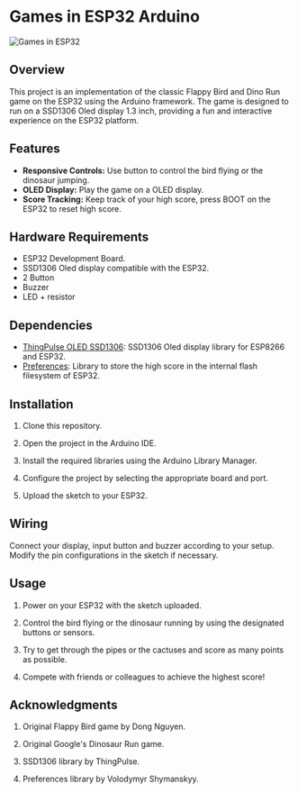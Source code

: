 # Games in ESP32 Arduino

![Games in ESP32](https://github.com/HungHyperX/GamesInESP32-BTLNhung/assets/131465286/536e97e5-35ec-43c5-ac53-97970961aac3)


## Overview

This project is an implementation of the classic Flappy Bird and Dino Run game on the ESP32 using the Arduino framework. The game is designed to run on a SSD1306 Oled display 1.3 inch, providing a fun and interactive experience on the ESP32 platform.


## Features

- **Responsive Controls:** Use button to control the bird flying or the dinosaur jumping.
- **OLED Display:** Play the game on a OLED display.
- **Score Tracking:** Keep track of your high score, press BOOT on the ESP32 to reset high score.

## Hardware Requirements

- ESP32 Development Board.
- SSD1306 Oled display compatible with the ESP32.
- 2 Button
- Buzzer
- LED + resistor

## Dependencies

- [ThingPulse OLED SSD1306](https://github.com/ThingPulse/esp8266-oled-ssd1306.git): SSD1306 Oled display library for ESP8266 and ESP32.
- [Preferences](https://github.com/vshymanskyy/Preferences): Library to store the high score in the internal flash filesystem of ESP32.

## Installation

1. Clone this repository.

2. Open the project in the Arduino IDE.

3. Install the required libraries using the Arduino Library Manager.

4. Configure the project by selecting the appropriate board and port.

5. Upload the sketch to your ESP32.

## Wiring

Connect your display, input button and buzzer according to your setup. Modify the pin configurations in the sketch if necessary.

## Usage

1. Power on your ESP32 with the sketch uploaded.

2. Control the bird flying or the dinosaur running by using the designated buttons or sensors.

3. Try to get through the pipes or the cactuses and score as many points as possible.

4. Compete with friends or colleagues to achieve the highest score!

## Acknowledgments

1. Original Flappy Bird game by Dong Nguyen.

2. Original Google's Dinosaur Run game.

3. SSD1306 library by ThingPulse.

4. Preferences library by Volodymyr Shymanskyy.
